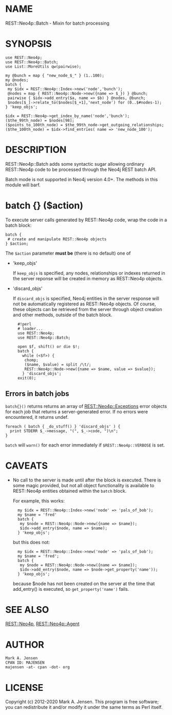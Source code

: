 # NAME

REST::Neo4p::Batch - Mixin for batch processing

# SYNOPSIS

    use REST::Neo4p;
    use REST::Neo4p::Batch;
    use List::MoreUtils qw(pairwise);

    my @bunch = map { "new_node_$_" } (1..100);
    my @nodes;
    batch {
     my $idx = REST::Neo4p::Index->new('node','bunch');
     @nodes = map { REST::Neo4p::Node->new({name => $_}) } @bunch;
     pairwise { $idx->add_entry($a, name => $b) } @nodes, @bunch;
     $nodes[$_]->relate_to($nodes[$_+1],'next_node') for (0..$#nodes-1);
    } 'keep_objs';

    $idx = REST::Neo4p->get_index_by_name('node','bunch');
    ($the_99th_node) = $nodes[98];
    ($points_to_100th_node) = $the_99th_node->get_outgoing_relationships;
    ($the_100th_node) = $idx->find_entries( name => 'new_node_100');

# DESCRIPTION

REST::Neo4p::Batch adds some syntactic sugar allowing ordinary
REST::Neo4p code to be processed through the Neo4j REST batch API.

Batch mode is not supported in Neo4j version 4.0+. The methods in this
module will barf.

# batch {} ($action)

To execute server calls generated by REST::Neo4p code, 
wrap the code in a batch block:

    batch {
     # create and manipulate REST::Neo4p objects
    } $action;

The `$action` parameter **must be** (there is no default) one of 

- 'keep\_objs'

    If `keep_objs` is specified, any nodes, relationships or indexes
    returned in the server reponse will be created in memory as
    REST::Neo4p objects.

- 'discard\_objs'

    If `discard_objs` is specified, Neo4j entities in the server response
    will not be automatically registered as REST::Neo4p objects. Of
    course, these objects can be retrieved from the server through object
    creation and other methods, outside of the batch block.

        #!perl
        # loader...
        use REST::Neo4p;
        use REST::Neo4p::Batch;
        
        open $f, shift() or die $!;
        batch {
          while (<$f>) {
           chomp;
           ($name, $value) = split /\t/;
           REST::Neo4p::Node->new({name => $name, value => $value});
          } 'discard_objs';
        exit(0);

## Errors in batch jobs

`batch{}()` returns returns an array of
[REST::Neo4p::Exceptions](/lib/REST/Neo4p/Neo4jException.md) error objects for each job that returns
a server-generated error. If no errors were encountered, it returns
undef.

    foreach ( batch { _do_stuff() } 'discard_objs' ) {
      print STDERR $_->message, "(", $_->code, ")\n";
    }

`batch` will `warn()` for each error immediately if
`$REST::Neo4p::VERBOSE` is set.

# CAVEATS

- No call to the server is made until after the block is executed. There
is some magic provided, but not all object functionality is available
to REST::Neo4p entities obtained within the `batch` block.

    For example, this works:

        my $idx = REST::Neo4p::Index->new('node' => 'pals_of_bob');
        my $name = 'fred'
        batch {
         my $node = REST::Neo4p::Node->new({name => $name});
         $idx->add_entry($node, name => $name);
        } 'keep_objs';

    but this does not:

        my $idx = REST::Neo4p::Index->new('node' => 'pals_of_bob');
        my $name = 'fred';
        batch {
         my $node = REST::Neo4p::Node->new({name => $name});
         $idx->add_entry($node, name => $node->get_property('name'));
        } 'keep_objs';

    because $node has not been created on the server at the time that
    add\_entry() is executed, so `get_property('name')` fails.

# SEE ALSO

[REST::Neo4p](/lib/REST/Neo4p.md), [REST::Neo4p::Agent](/lib/REST/Neo4p/Agent.md)

# AUTHOR

    Mark A. Jensen
    CPAN ID: MAJENSEN
    majensen -at- cpan -dot- org

# LICENSE

Copyright (c) 2012-2020 Mark A. Jensen. This program is free software; you
can redistribute it and/or modify it under the same terms as Perl
itself.
